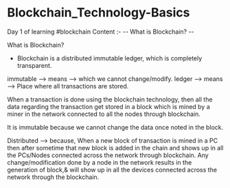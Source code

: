 # Blockchain_Technology-Basics
Day 1 of learning #blockchain
Content :-
-- What is Blockchain? --

What is Blockchain?
- Blockchain is a distributed immutable ledger, which is completely transparent.

immutable --> means --> which we cannot change/modify.
ledger --> means --> Place where all transactions are stored.

When a transaction is done using the blockchain technology, then all the data regarding the transaction get stored in a block which is mined by a miner in the network connected to all the nodes through blockchain.

It is immutable because we cannot change the data once noted in the block.

Distributed --> because, When a new block of transaction is mined in a PC then after sometime that new block is added in the chain and shows up in all the PCs/Nodes connected across the network through blockchain.
Any change/modification done by a node in the network results in the generation of block,& will show up in all the devices connected across the network through the blockchain.
